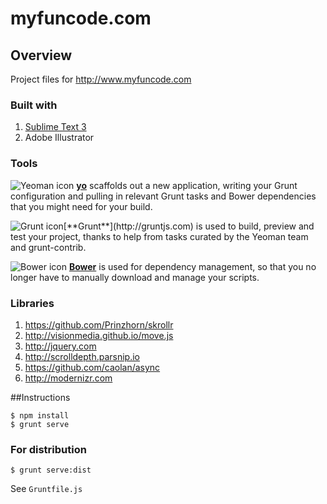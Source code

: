 # myfuncode.com


## Overview

Project files for <http://www.myfuncode.com>

### Built with
1. [Sublime Text 3](http://www.sublimetext.com/3)
2. Adobe Illustrator

### Tools

![Yeoman icon](http://www.albinotonnina.com/githubassets/yo.gif "https://github.com/yeoman/yo")
[**yo**](https://github.com/yeoman/yo) scaffolds out a new application, writing your Grunt configuration and pulling in relevant Grunt tasks and Bower dependencies that you might need for your build.

![Grunt icon](http://www.albinotonnina.com/githubassets/grunt.gif "http://gruntjs.com")[**Grunt**](http://gruntjs.com) is used to build, preview and test your project, thanks to help from tasks curated by the Yeoman team and grunt-contrib.

![Bower icon](http://www.albinotonnina.com/githubassets/bower.gif "http://bower.io") [**Bower**](http://bower.io) is used for dependency management, so that you no longer have to manually download and manage your scripts.

### Libraries

1. <https://github.com/Prinzhorn/skrollr>
2. <http://visionmedia.github.io/move.js>
3. <http://jquery.com>
4. <http://scrolldepth.parsnip.io>
5. <https://github.com/caolan/async>
6. <http://modernizr.com>





##Instructions

	$ npm install
	$ grunt serve
	
### For distribution
	
	$ grunt serve:dist


See `Gruntfile.js`
